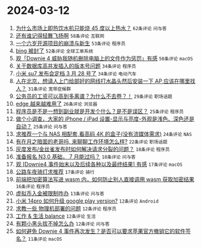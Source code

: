 # 2024-03-12

1. [为什么市场上即热饮水机只能烧 45 度以上热水？](https://www.v2ex.com/t/1022731) `62条评论` `问与答`
1. [还有谁记得轻舞飞扬啊](https://www.v2ex.com/t/1022739) `58条评论` `互联网`
1. [一个六岁开源项目的崩溃与新生](https://www.v2ex.com/t/1022766) `53条评论` `程序员`
1. [bing 被封了](https://www.v2ex.com/t/1022722) `52条评论` `全球工单系统`
1. [观「Downie 4 威胁我随机删除电脑上的文件作为惩罚」有感](https://www.v2ex.com/t/1022720) `50条评论` `macOS`
1. [关于数据库高并发插入的版本号问题](https://www.v2ex.com/t/1022762) `34条评论` `程序员`
1. [小米 su7 发布会定档 3 月 28 号了](https://www.v2ex.com/t/1022756) `34条评论` `电动汽车`
1. [人在北京，想请人上门给部好的网线打水晶头然后安装一下 AP 应该在哪里找人？](https://www.v2ex.com/t/1022733) `31条评论` `宽带症候群`
1. [公务员的工资可以高到多离谱？为什么不去卷？！](https://www.v2ex.com/t/1022816) `29条评论` `职场话题`
1. [edge 越来越难用了](https://www.v2ex.com/t/1022771) `26条评论` `浏览器`
1. [程序员是不是一想到副业就是开发个什么？是不是误区？](https://www.v2ex.com/t/1022796) `25条评论` `程序员`
1. [做个小调查，大家的 iPhone / iPad 设置-显示与亮度-外观是浅色、深色还是自动？](https://www.v2ex.com/t/1022719) `25条评论` `问与答`
1. [求推荐一个与 NAS 相配套,看高码 4K 的盒子(没有流媒体需求)](https://www.v2ex.com/t/1022752) `24条评论` `NAS`
1. [有在月之暗面的老哥吗, 来聊聊工作环境怎么样?](https://www.v2ex.com/t/1022806) `22条评论` `职场话题`
1. [灰度发布/金丝雀发布时如何解决请求分裂的问题？](https://www.v2ex.com/t/1022738) `18条评论` `程序员`
1. [准备报名 N3,0 基础， 7 月能过吗？](https://www.v2ex.com/t/1022732) `18条评论` `问与答`
1. [观 [Downie4 事件始末以及后续各种以及最终结果] 有感](https://www.v2ex.com/t/1022750) `17条评论` `macOS`
1. [公路车夜骑灯求推荐](https://www.v2ex.com/t/1022737) `17条评论` `骑行`
1. [前端把加密算法写进 wasm 内，如何防止别人直接调用 wasm 获取加密结果](https://www.v2ex.com/t/1022724) `16条评论` `程序员`
1. [虚拟币入金被限制咋办](https://www.v2ex.com/t/1022798) `13条评论` `问与答`
1. [小米 14pro 如何升级 google play version?](https://www.v2ex.com/t/1022820) `12条评论` `Android`
1. [求教一些 物理机部署的问题](https://www.v2ex.com/t/1022782) `12条评论` `程序员`
1. [工作 & 生活 balance](https://www.v2ex.com/t/1022779) `12条评论` `生活`
1. [有颗小黑头拔不掉怎么办](https://www.v2ex.com/t/1022742) `12条评论` `问与答`
1. [如何避免 Downie 4 事件再次发生？是否可以要求苹果官方撤销它的软件签名？](https://www.v2ex.com/t/1022805) `11条评论` `macOS`
